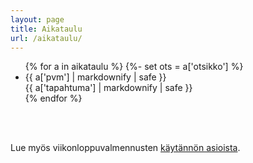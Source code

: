 ```yaml
---
layout: page
title: Aikataulu
url: /aikataulu/
---
```

<ul class="list-unstyled">
{% for a in aikataulu %}
{%- set ots = a['otsikko'] %}
<li class="row flex-wrap mb-2 mt-2 {% if ots %}bg-info bg-gradient text-light fw-bolder p-1{% endif %}">
<div class="col-sm-3">{{ a['pvm'] | markdownify | safe }}</div>
<div class="col-sm-9">{{ a['tapahtuma'] | markdownify | safe }}</div>
</li>
{% endfor %}
</ul>

<br>

<br>

Lue myös viikonloppuvalmennusten [käytännön asioista](/kaytanto/).

